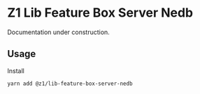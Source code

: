 # Z1 Lib Feature Box Server Nedb

Documentation under construction.

## Usage

Install

```
yarn add @z1/lib-feature-box-server-nedb
```

